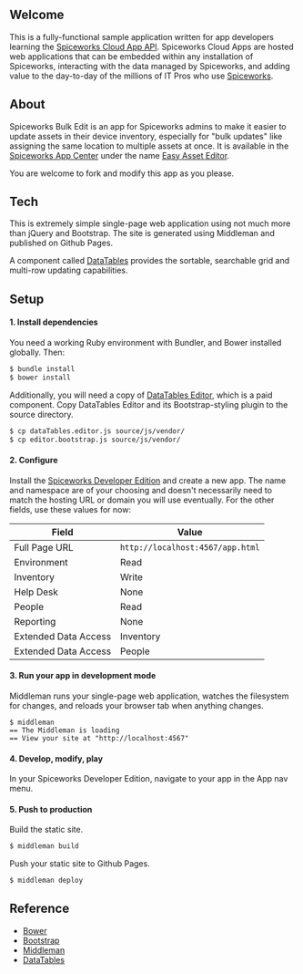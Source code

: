 ## Welcome

This is a fully-functional sample application written for app developers learning the 
[Spiceworks Cloud App API](http://developers.spiceworks.com/documentation/cloud-apps).
Spiceworks Cloud Apps are hosted web applications that can be embedded within any installation
of Spiceworks, interacting with the data managed by Spiceworks, and adding value to the
day-to-day of the millions of IT Pros who use [Spiceworks](http://www.spiceworks.com).
 
## About

Spiceworks Bulk Edit is an app for Spiceworks admins to make it easier
to update assets in their device inventory, especially for "bulk updates"
like assigning the same location to multiple assets at once. It is available
in the [Spiceworks App Center](http://appcenter.spiceworks.com/) under the name 
[Easy Asset Editor](https://community.spiceworks.com/appcenter/app/extension_63).

You are welcome to fork and modify this app as you please.

## Tech

This is extremely simple single-page web application using not much 
more than jQuery and Bootstrap. The site is generated using Middleman
and published on Github Pages.

A component called [DataTables](https://datatables.net/) provides the 
sortable, searchable grid and multi-row updating capabilities.

## Setup

#### 1. Install dependencies

You need a working Ruby environment with Bundler, and Bower installed globally. Then:
 
```bash
$ bundle install
$ bower install 
```

Additionally, you will need a copy of [DataTables Editor](https://editor.datatables.net/),
which is a paid component. Copy DataTables Editor and its Bootstrap-styling plugin to the
source directory.

```bash
$ cp dataTables.editor.js source/js/vendor/
$ cp editor.bootstrap.js source/js/vendor/
```

#### 2. Configure

Install the [Spiceworks Developer Edition](http://developers.spiceworks.com/downloads/)
and create a new app. The name and namespace are of your choosing and doesn't necessarily need to
match the hosting URL or domain you will use eventually. For the other fields, use these
values for now:

|Field|Value|
|---|---|
|Full Page URL|`http://localhost:4567/app.html`|
|Environment|Read|
|Inventory|Write|
|Help Desk|None|
|People|Read|
|Reporting|None|
|Extended Data Access|Inventory|
|Extended Data Access|People|

#### 3. Run your app in development mode
 
Middleman runs your single-page web application, watches the filesystem for changes, and reloads
your browser tab when anything changes.
  
```
$ middleman
== The Middleman is loading
== View your site at "http://localhost:4567"
```

#### 4. Develop, modify, play

In your Spiceworks Developer Edition, navigate to your app in the App nav menu.

#### 5. Push to production

Build the static site.

```bash
$ middleman build
```

Push your static site to Github Pages.

```bash
$ middleman deploy
```

## Reference

* [Bower](http://bower.io/)
* [Bootstrap](http://getbootstrap.com/)
* [Middleman](https://middlemanapp.com/)
* [DataTables](https://datatables.net/)

